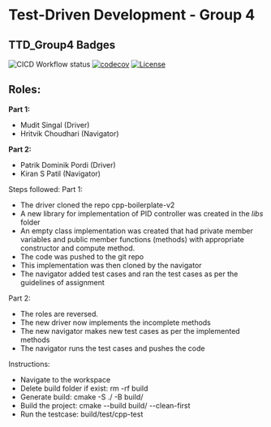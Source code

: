 # Test-Driven Development - Group 4

## TTD_Group4 Badges

![CICD Workflow status](https://github.com/muditsingal/808x_tdd1/actions/workflows/run-unit-test-and-upload-codecov.yml/badge.svg) [![codecov](https://codecov.io/gh/muditsingal/808x_tdd1/branch/main/graph/badge.svg)](https://codecov.io/gh/muditsingal/808x_tdd1) [![License](https://img.shields.io/badge/license-MIT-blue.svg)](LICENSE)

## Roles:

**Part 1:**
- Mudit Singal (Driver)
- Hritvik Choudhari (Navigator)

**Part 2:**
- Patrik Dominik Pordi (Driver)
- Kiran S Patil (Navigator)


Steps followed:
Part 1:
* The driver cloned the repo cpp-boilerplate-v2
* A new library for implementation of PID controller was created in the _libs_ folder
* An empty class implementation was created that had private member variables and public member functions (methods) with appropriate constructor and compute method.
* The code was pushed to the git repo
* This implementation was then cloned by the navigator
* The navigator added test cases and ran the test cases as per the guidelines of assignment

Part 2:
* The roles are reversed.
* The new driver now implements the incomplete methods
* The new navigator makes new test cases as per the implemented methods
* The navigator runs the test cases and pushes the code

Instructions:
- Navigate to the workspace
- Delete build folder if exist: rm -rf build
- Generate build: cmake -S ./ -B build/
- Build the project: cmake --build build/ --clean-first
- Run the testcase: build/test/cpp-test
